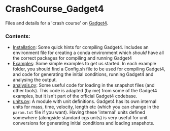 # CrashCourse_Gadget4
Files and details for a 'crash course' on [Gadget4](https://wwwmpa.mpa-garching.mpg.de/gadget4/).



### Contents:
- [Installation](/installation/): Some quick hints for compiling Gadget4. Includes an environment file for creating a conda environment which _should_ have all the correct packages for compiling and running Gadget4
- [Examples](/examples/): Some simple examples to get us started. In each example folder, you should find a Config.sh file to be used for compiling Gadget4, and code for generating the initial conditions, running Gadget4 and analysing the output. 
- [analysis.py](analysis.py): Some useful code for loading in the snapshot files (and other tools). This code is adapted (by me) from some of the Gadget4 examples, but it isn't part of the official Gadget4 codebase.
- [units.py](units.py): A module with unit definitions. Gadget4 has its own internal units for mass, time, velocity, length etc (which you can change in the `param.txt` file if you want). Having these 'internal' units defined somewhere (alongside standard cgs units) is very useful for unit conversions for generating initial conditions and loading snapshots.